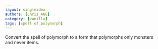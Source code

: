 ```yaml
---
layout: singleidea
authors: [Chris_ANG]
category: [vanilla]
tags: [spell of polymorph]
---
```

Convert the spell of polymorph to a form that polymorphs only monsters and never items.
